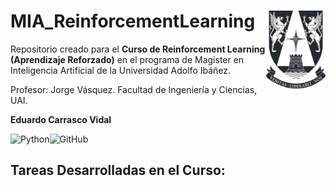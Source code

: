 # MIA_ReinforcementLearning <img src="img/logo.png" align="right" width = "95px"/>
    
Repositorio creado para el **Curso de Reinforcement Learning (Aprendizaje Reforzado)** en el programa de Magister en Inteligencia Artificial de la Universidad Adolfo Ibáñez.

Profesor: Jorge Vásquez. Facultad de Ingeniería y Ciencias, UAI.

**Eduardo Carrasco Vidal**
 
![Python](https://img.shields.io/badge/python-%2314354C.svg)![GitHub](https://img.shields.io/badge/github-%23121011.svg)

## Tareas Desarrolladas en el Curso:





